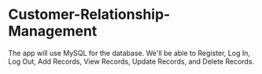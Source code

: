 # Customer-Relationship-Management
The app will use MySQL for the database.  We'll be able to Register, Log In, Log Out, Add Records, View Records, Update Records, and Delete Records. 
